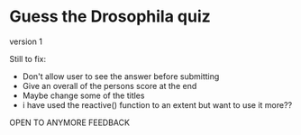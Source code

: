# Guess the Drosophila quiz 

 version 1 


Still to fix: 
- Don't allow user to see the answer before submitting 
- Give an overall of the persons score at the end 
- Maybe change some of the titles
- i have used the reactive() function to an extent but want to use it more?? 

OPEN TO ANYMORE FEEDBACK